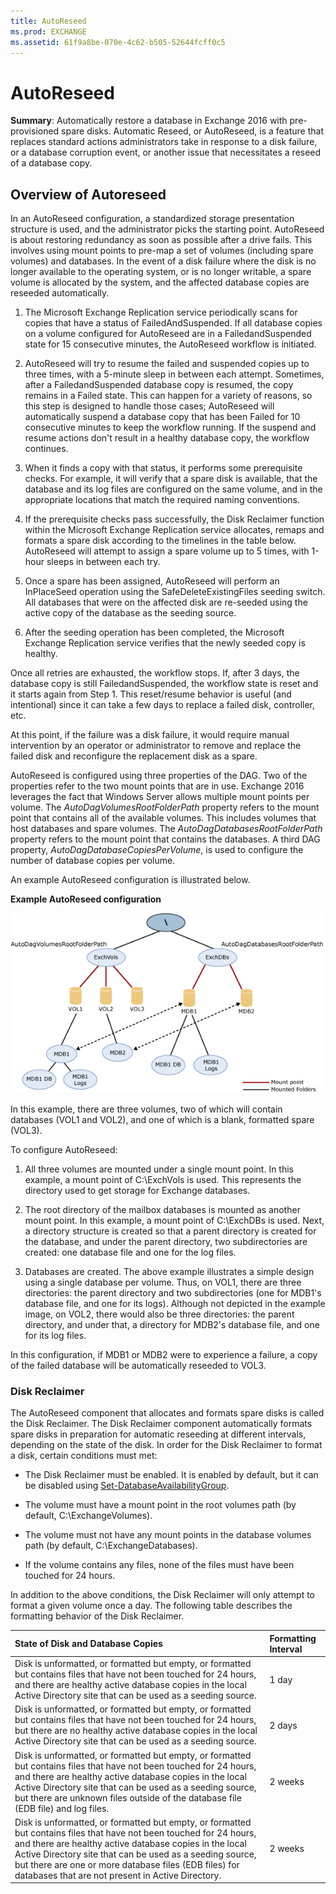 ```yaml
---
title: AutoReseed
ms.prod: EXCHANGE
ms.assetid: 61f9a8be-070e-4c62-b505-52644fcff0c5
---
```



# AutoReseed
 **Summary**: Automatically restore a database in Exchange 2016 with pre-provisioned spare disks.
Automatic Reseed, or AutoReseed, is a feature that replaces standard actions administrators take in response to a disk failure, or a database corruption event, or another issue that necessitates a reseed of a database copy.
  
    
    


## Overview of Autoreseed

In an AutoReseed configuration, a standardized storage presentation structure is used, and the administrator picks the starting point. AutoReseed is about restoring redundancy as soon as possible after a drive fails. This involves using mount points to pre-map a set of volumes (including spare volumes) and databases. In the event of a disk failure where the disk is no longer available to the operating system, or is no longer writable, a spare volume is allocated by the system, and the affected database copies are reseeded automatically.
  
    
    

1. The Microsoft Exchange Replication service periodically scans for copies that have a status of FailedAndSuspended. If all database copies on a volume configured for AutoReseed are in a FailedandSuspended state for 15 consecutive minutes, the AutoReseed workflow is initiated.
    
  
2. AutoReseed will try to resume the failed and suspended copies up to three times, with a 5-minute sleep in between each attempt. Sometimes, after a FailedandSuspended database copy is resumed, the copy remains in a Failed state. This can happen for a variety of reasons, so this step is designed to handle those cases; AutoReseed will automatically suspend a database copy that has been Failed for 10 consecutive minutes to keep the workflow running. If the suspend and resume actions don't result in a healthy database copy, the workflow continues.
    
  
3. When it finds a copy with that status, it performs some prerequisite checks. For example, it will verify that a spare disk is available, that the database and its log files are configured on the same volume, and in the appropriate locations that match the required naming conventions.
    
  
4. If the prerequisite checks pass successfully, the Disk Reclaimer function within the Microsoft Exchange Replication service allocates, remaps and formats a spare disk according to the timelines in the table below. AutoReseed will attempt to assign a spare volume up to 5 times, with 1-hour sleeps in between each try.
    
  
5. Once a spare has been assigned, AutoReseed will perform an InPlaceSeed operation using the SafeDeleteExistingFiles seeding switch. All databases that were on the affected disk are re-seeded using the active copy of the database as the seeding source.
    
  
6. After the seeding operation has been completed, the Microsoft Exchange Replication service verifies that the newly seeded copy is healthy.
    
  
Once all retries are exhausted, the workflow stops. If, after 3 days, the database copy is still FailedandSuspended, the workflow state is reset and it starts again from Step 1. This reset/resume behavior is useful (and intentional) since it can take a few days to replace a failed disk, controller, etc.
  
    
    
At this point, if the failure was a disk failure, it would require manual intervention by an operator or administrator to remove and replace the failed disk and reconfigure the replacement disk as a spare.
  
    
    
AutoReseed is configured using three properties of the DAG. Two of the properties refer to the two mount points that are in use. Exchange 2016 leverages the fact that Windows Server allows multiple mount points per volume. The  _AutoDagVolumesRootFolderPath_ property refers to the mount point that contains all of the available volumes. This includes volumes that host databases and spare volumes. The _AutoDagDatabasesRootFolderPath_ property refers to the mount point that contains the databases. A third DAG property, _AutoDagDatabaseCopiesPerVolume_, is used to configure the number of database copies per volume.
  
    
    
An example AutoReseed configuration is illustrated below.
  
    
    
 **Example AutoReseed configuration**
  
    
    

  
    
    
![Example Automatic Reseed Configuration](images/ITPro_Mailbox_AutoReseed.gif)
  
    
    

  
    
    
In this example, there are three volumes, two of which will contain databases (VOL1 and VOL2), and one of which is a blank, formatted spare (VOL3).
  
    
    
To configure AutoReseed:
  
    
    

  
    
    

1. All three volumes are mounted under a single mount point. In this example, a mount point of C:\\ExchVols is used. This represents the directory used to get storage for Exchange databases.
    
  
2. The root directory of the mailbox databases is mounted as another mount point. In this example, a mount point of C:\\ExchDBs is used. Next, a directory structure is created so that a parent directory is created for the database, and under the parent directory, two subdirectories are created: one database file and one for the log files.
    
  
3. Databases are created. The above example illustrates a simple design using a single database per volume. Thus, on VOL1, there are three directories: the parent directory and two subdirectories (one for MDB1's database file, and one for its logs). Although not depicted in the example image, on VOL2, there would also be three directories: the parent directory, and under that, a directory for MDB2's database file, and one for its log files.
    
  
In this configuration, if MDB1 or MDB2 were to experience a failure, a copy of the failed database will be automatically reseeded to VOL3.
  
    
    

### Disk Reclaimer

The AutoReseed component that allocates and formats spare disks is called the Disk Reclaimer. The Disk Reclaimer component automatically formats spare disks in preparation for automatic reseeding at different intervals, depending on the state of the disk. In order for the Disk Reclaimer to format a disk, certain conditions must met:
  
    
    

- The Disk Reclaimer must be enabled. It is enabled by default, but it can be disabled using  [Set-DatabaseAvailabilityGroup](http://technet.microsoft.com/library/4353c3ab-75b7-485e-89ae-d4b09b44b646.aspx).
    
  
- The volume must have a mount point in the root volumes path (by default, C:\\ExchangeVolumes).
    
  
- The volume must not have any mount points in the database volumes path (by default, C:\\ExchangeDatabases).
    
  
- If the volume contains any files, none of the files must have been touched for 24 hours.
    
  
In addition to the above conditions, the Disk Reclaimer will only attempt to format a given volume once a day. The following table describes the formatting behavior of the Disk Reclaimer.
  
    
    


|**State of Disk and Database Copies**|**Formatting Interval**|
|:-----|:-----|
|Disk is unformatted, or formatted but empty, or formatted but contains files that have not been touched for 24 hours, and there are healthy active database copies in the local Active Directory site that can be used as a seeding source.  <br/> |1 day  <br/> |
|Disk is unformatted, or formatted but empty, or formatted but contains files that have not been touched for 24 hours, but there are no healthy active database copies in the local Active Directory site that can be used as a seeding source.  <br/> |2 days  <br/> |
|Disk is unformatted, or formatted but empty, or formatted but contains files that have not been touched for 24 hours, and there are healthy active database copies in the local Active Directory site that can be used as a seeding source, but there are unknown files outside of the database file (EDB file) and log files.  <br/> |2 weeks  <br/> |
|Disk is unformatted, or formatted but empty, or formatted but contains files that have not been touched for 24 hours, and there are healthy active database copies in the local Active Directory site that can be used as a seeding source, but there are one or more database files (EDB files) for databases that are not present in Active Directory.  <br/> |2 weeks  <br/> |
   

